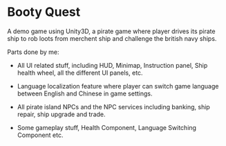 # Booty Quest
 A demo game using Unity3D, a pirate game where player drives its pirate ship to rob loots from merchent ship and challenge the british navy ships.

Parts done by me:

- All UI related stuff, including HUD, Minimap, Instruction panel, Ship health wheel, all the different UI panels, etc.

- Language localization feature where player can switch game language between English and Chinese in game settings.

- All pirate island NPCs and the NPC services including banking, ship repair, ship upgrade and trade.

- Some gameplay stuff, Health Component, Language Switching Component etc.
